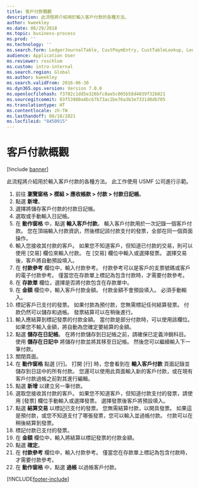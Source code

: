 ```yaml
---
title: 客戶付款概觀
description: 此流程將介紹用於輸入客戶付款的各種方法。
author: kweekley
ms.date: 08/29/2018
ms.topic: business-process
ms.prod: ''
ms.technology: ''
ms.search.form: LedgerJournalTable, CustPaymEntry, CustTableLookup, LedgerJournalTransCustPaym, CustOpenTrans, BankAccountTableLookUp
audience: Application User
ms.reviewer: roschlom
ms.custom: intro-internal
ms.search.region: Global
ms.author: kweekley
ms.search.validFrom: 2016-06-30
ms.dyn365.ops.version: Version 7.0.0
ms.openlocfilehash: f3782c1dd5e326bfc8ae5c005b58d4039f32b021
ms.sourcegitcommit: 03f53980a4bc67b73ac2be76a3b3e7331d0db705
ms.translationtype: HT
ms.contentlocale: zh-TW
ms.lasthandoff: 08/18/2021
ms.locfileid: "8450915"
---
```

# <a name="customer-payment-overview"></a>客戶付款概觀

[!include [banner](../../includes/banner.md)]

此流程將介紹用於輸入客戶付款的各種方法。 此工作使用 USMF 公司進行示範。

1. 前往 **瀏覽窗格 > 模組 > 應收帳款 > 付款 > 付款日記帳**。
2. 點選 **新增**。
3. 選擇將儲存客戶付款的付款日記帳。
4. 選取或手動輸入日記帳。
5. 在 **動作窗格** 中，點選 **輸入客戶付款**。 輸入客戶付款用於一次記錄一個客戶付款。 您在頂端輸入付款資訊，然後標記該付款支付的發票，全部在同一個頁面操作。  
6. 輸入您接收其付款的客戶。 如果您不知道客戶，但知道已付款的交易，則可以使用 [交易] 欄位來輸入付款。 在 [交易] 欄位中輸入或選擇發票。 選擇交易後，客戶將自動預設填入。
7. 在 **付款參考** 欄位中，輸入付款參考。 付款參考可以是客戶的支票號碼或客戶的電子付款參考。 僅當您在存款單上標記為包含付款時，才需要付款參考。  
8. 在 **存款單** 欄位，選擇是否將付款包含在存款單中。 
9. 在 **金額** 欄位中，輸入客戶付款金額。 付款金額不會預設填入。 必須手動輸入。 
10. 標記客戶已支付的發票。 如果付款為預付款，您無需標記任何結算發票。 付款仍然可以儲存和過帳。 發票結算可以在稍後進行。
11. 輸入應結算到標記發票的付款金額。 當付款是部分付款時，可以使用該欄位。 如果您不輸入金額，將自動為您確定要結算的金額。
12. 點選 **儲存在日記帳**。 在將付款儲存到日記帳之前，請確保已定義沖銷科目。 使用 **儲存在日記中** 將儲存付款並將其移至日記帳。 然後您可以繼續輸入下一筆付款。
13. 關閉頁面。
14. 在 **動作窗格** 點選 [行]。 打開 [行] 時，您會看到在 **輸入客戶付款** 頁面記錄並儲存到日誌中的所有付款。 您還可以使用此頁面輸入新的客戶付款，或在現有客戶付款過帳之前對其進行編輯。
15. 點選 **新增** 以建立另一筆付款。 
16. 選取您接收其付款的客戶。 如果您不知道客戶，但知道付款支付的發票，請使用 [發票] 欄位手動輸入或選擇發票。 選擇發票後客戶將預設填入。  
17. 點選 **結算交易** 以標記已支付的發票。 您無需結算付款，以開具發票。 如果這是預付款，或您不知道支付了哪張發票，您可以輸入並過帳付款。 付款可以在稍後結算到發票。  
18. 標記付款已支付的發票。 
19. 在 **金額** 欄位中，輸入將結算以標記發票的付款金額。
20. 點選 **確定**。
21. 在 **付款參考** 欄位中，輸入付款參考。 僅當您在存款單上標記為包含付款時，才需要付款參考。  
22. 在 **動作窗格** 中，點選 **過帳** 以過帳客戶付款。 



[!INCLUDE[footer-include](../../../includes/footer-banner.md)]
